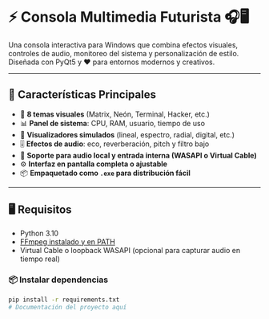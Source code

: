 # ⚡ Consola Multimedia Futurista 🎧🖥

Una consola interactiva para Windows que combina efectos visuales, controles de audio, monitoreo del sistema y personalización de estilo. Diseñada con PyQt5 y ❤️ para entornos modernos y creativos.

---

## 🚀 Características Principales

- 🎨 **8 temas visuales** (Matrix, Neón, Terminal, Hacker, etc.)
- 📊 **Panel de sistema**: CPU, RAM, usuario, tiempo de uso
- 🌈 **Visualizadores simulados** (lineal, espectro, radial, digital, etc.)
- 🎚️ **Efectos de audio**: eco, reverberación, pitch y filtro bajo
- 🎵 **Soporte para audio local y entrada interna (WASAPI o Virtual Cable)**
- ⚙️ **Interfaz en pantalla completa o ajustable**
- 📦 **Empaquetado como `.exe` para distribución fácil**

---

## 🖥️ Requisitos

- Python 3.10
- [FFmpeg instalado y en PATH](https://ffmpeg.org/download.html)
- Virtual Cable o loopback WASAPI (opcional para capturar audio en tiempo real)

### 📦 Instalar dependencias

```bash
pip install -r requirements.txt
# Documentación del proyecto aquí